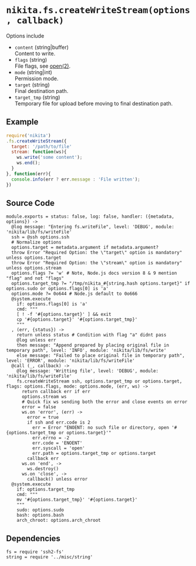 
# `nikita.fs.createWriteStream(options, callback)`

Options include

* `content` (string|buffer)   
  Content to write.
* `flags` (string)   
  File flags, see [open(2)](http://man7.org/linux/man-pages/man2/open.2.html).
* `mode` (string|int)   
  Permission mode.
* `target` (string)   
  Final destination path.
* `target_tmp` (string)   
  Temporary file for upload before moving to final destination path.

## Example

```javascript
require('nikita')
.fs.createWriteStream({
  target: '/path/to/file'
  stream: function(ws){
    ws.write('some content');
    ws.end();
  }
}, function(err){
  console.info(err ? err.message : 'File written');
})
```

## Source Code

    module.exports = status: false, log: false, handler: ({metadata, options}) ->
      @log message: "Entering fs.writeFile", level: 'DEBUG', module: 'nikita/lib/fs/writeFile'
      ssh = @ssh options.ssh
      # Normalize options
      options.target = metadata.argument if metadata.argument?
      throw Error "Required Option: the \"target\" option is mandatory" unless options.target
      throw Error "Required Option: the \"stream\" option is mandatory" unless options.stream
      options.flags ?= 'w' # Note, Node.js docs version 8 & 9 mention "flag" and not "flags"
      options.target_tmp ?= "/tmp/nikita_#{string.hash options.target}" if options.sudo or options.flags[0] is 'a'
      options.mode ?= 0o644 # Node.js default to 0o666
      @system.execute
        if: options.flags[0] is 'a'
        cmd: """
        [ ! -f '#{options.target}' ] && exit
        cp '#{options.target}' '#{options.target_tmp}'
        """
      , (err, {status}) ->
        return unless status # Condition with flag "a" didnt pass
        @log unless err
        then message: "Append prepared by placing original file in temporary path", level: 'INFO', module: 'nikita/lib/fs/write'
        else message: "Failed to place original file in temporary path", level: 'ERROR', module: 'nikita/lib/fs/writeFile'
      @call (_, callback) ->
        @log message: 'Writting file', level: 'DEBUG', module: 'nikita/lib/fs/writeFile'
        fs.createWriteStream ssh, options.target_tmp or options.target, flags: options.flags, mode: options.mode, (err, ws) ->
          return callback err if err
          options.stream ws
          # Quick fix ws sending both the error and close events on error
          error = false
          ws.on 'error', (err) ->
            error = true
            if ssh and err.code is 2
              err = Error "ENOENT: no such file or directory, open '#{options.target_tmp or options.target}'"
              err.errno = -2
              err.code = 'ENOENT'
              err.syscall = 'open'
              err.path = options.target_tmp or options.target
            callback err
          ws.on 'end', ->
            ws.destroy()
          ws.on 'close', ->
            callback() unless error
      @system.execute
        if: options.target_tmp
        cmd: """
        mv '#{options.target_tmp}' '#{options.target}'
        """
        sudo: options.sudo
        bash: options.bash
        arch_chroot: options.arch_chroot

## Dependencies

    fs = require 'ssh2-fs'
    string = require '../misc/string'
